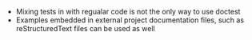 - Mixing tests in with regualar code is not the only way to use doctest
- Examples embedded in external project documentation files, such as reStructuredText files can be used as well
